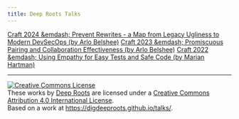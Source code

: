 ```yaml
---
title: Deep Roots Talks
---
```


[Craft 2024 &emdash; Prevent Rewrites - a Map from Legacy Ugliness to Modern DevSecOps (by Arlo Belshee)](/craft2024-arlo.md)
[Craft 2023 &emdash; Promiscuous Pairing and Collaboration Effectiveness (by Arlo Belshee)](/craft2023.md)
[Craft 2022 &emdash; Using Empathy for Easy Tests and Safe Code (by Marian Hartman)](/craft2022.md)

----

<a rel="license" href="http://creativecommons.org/licenses/by/4.0/"><img alt="Creative Commons License" style="border-width:0" src="https://i.creativecommons.org/l/by/4.0/88x31.png" /></a><br />These works by <a xmlns:cc="http://creativecommons.org/ns#" href="https://www.digdeeproots.com/" property="cc:attributionName" rel="cc:attributionURL">Deep Roots</a> are licensed under a <a rel="license" href="http://creativecommons.org/licenses/by/4.0/">Creative Commons Attribution 4.0 International License</a>.<br />Based on a work at <a xmlns:dct="http://purl.org/dc/terms/" href="https://digdeeproots.github.io/talks/" rel="dct:source">https://digdeeproots.github.io/talks/</a>.
